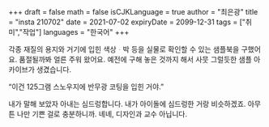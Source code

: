 +++
draft = false
math = false
isCJKLanguage = true
author = "최은광"
title = "insta 210702"
date = 2021-07-02
expiryDate = 2099-12-31
tags = ["취미","작업"]
languages = "한국어"
+++

각종 재질의 용지와 거기에 입힌 색상ᆞ박 등을 실물로 확인할 수 있는 샘플북을 구했어요. 품절될까봐 얼른 주워 왔어요. 예전에 구해 놓은 것까지 해서 사뭇 그럴듯한 샘플 아카이브가 생겼습니다.
  
“이건 125그램 스노우지에 반무광 코팅을 입힌 거야.”
  
내가 말해 보았자 아내는 심드렁합니다. 내가 아이돌에 심드렁한 거랑 비슷하겠죠. 아무튼 나만 기쁜 걸로 충분하니까. 녜녜, 디자인과 교수 아닙니다.